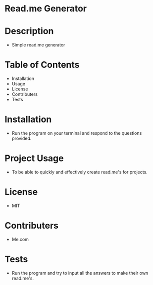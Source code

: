 # Read.me Generator

# Description
    
* Simple read.me generator

# Table of Contents

* Installation * Usage * License * Contributers * Tests 

# Installation

* Run the program on your terminal and respond to the questions provided.

# Project Usage

* To be able to quickly and effectively create read.me's for projects.

# License

* MIT

# Contributers

* Me.com

# Tests

* Run the program and try to input all the answers to make their own read.me's.